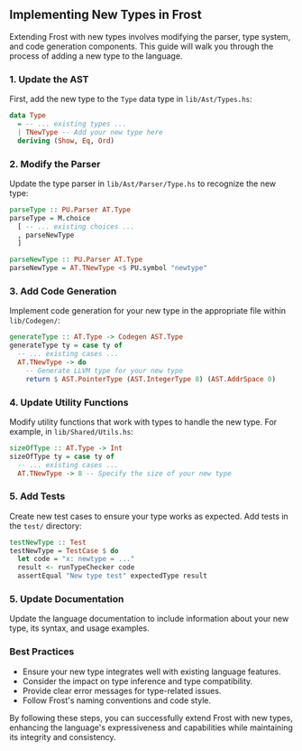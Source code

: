 ## Implementing New Types in Frost

Extending Frost with new types involves modifying the parser, type system, and
code generation components. This guide will walk you through the process of
adding a new type to the language.

### 1. Update the AST

First, add the new type to the `Type` data type in `lib/Ast/Types.hs`:

```haskell
data Type
  = -- ... existing types ...
  | TNewType -- Add your new type here
  deriving (Show, Eq, Ord)
```

### 2. Modify the Parser

Update the type parser in `lib/Ast/Parser/Type.hs` to recognize the new type:

```haskell
parseType :: PU.Parser AT.Type
parseType = M.choice
  [ -- ... existing choices ...
  , parseNewType
  ]

parseNewType :: PU.Parser AT.Type
parseNewType = AT.TNewType <$ PU.symbol "newtype"
```

### 3. Add Code Generation

Implement code generation for your new type in the appropriate file within
`lib/Codegen/`:

```haskell
generateType :: AT.Type -> Codegen AST.Type
generateType ty = case ty of
  -- ... existing cases ...
  AT.TNewType -> do
    -- Generate LLVM type for your new type
    return $ AST.PointerType (AST.IntegerType 8) (AST.AddrSpace 0)
```

### 4. Update Utility Functions

Modify utility functions that work with types to handle the new type. For
example, in `lib/Shared/Utils.hs`:

```haskell
sizeOfType :: AT.Type -> Int
sizeOfType ty = case ty of
  -- ... existing cases ...
  AT.TNewType -> 8 -- Specify the size of your new type
```

### 5. Add Tests

Create new test cases to ensure your type works as expected. Add tests in the
`test/` directory:

```haskell
testNewType :: Test
testNewType = TestCase $ do
  let code = "x: newtype = ..."
  result <- runTypeChecker code
  assertEqual "New type test" expectedType result
```

### 5. Update Documentation

Update the language documentation to include information about your new type,
its syntax, and usage examples.

### Best Practices

- Ensure your new type integrates well with existing language features.
- Consider the impact on type inference and type compatibility.
- Provide clear error messages for type-related issues.
- Follow Frost's naming conventions and code style.

By following these steps, you can successfully extend Frost with new types,
enhancing the language's expressiveness and capabilities while maintaining its
integrity and consistency.
